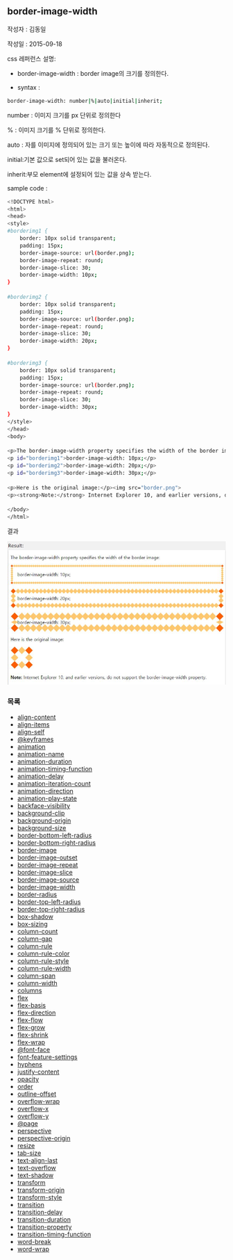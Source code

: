 ## border-image-width

작성자 : 김동일

작성일 : 2015-09-18

css 레퍼런스 설명: 
 - border-image-width : border image의 크기를 정의한다.
 
 - syntax : 
```sh 
border-image-width: number|%|auto|initial|inherit;
```

number : 이미지 크기를 px 단위로 정의한다

% : 이미지 크기를 % 단위로 정의한다.

auto : 자를 이미지에 정의되어 있는 크기 또는 높이에 따라 자동적으로 정의된다.

initial:기본 값으로 set되어 있는 값을 불러온다.

inherit:부모 element에 설정되어 있는 값을 상속 받는다.

sample code : 
```sh
<!DOCTYPE html>
<html>
<head>
<style> 
#borderimg1 { 
    border: 10px solid transparent;
    padding: 15px;
    border-image-source: url(border.png);
    border-image-repeat: round;
    border-image-slice: 30;
    border-image-width: 10px;        
}

#borderimg2 { 
    border: 10px solid transparent;
    padding: 15px;
    border-image-source: url(border.png);
    border-image-repeat: round;
    border-image-slice: 30;
    border-image-width: 20px;        
}

#borderimg3 { 
    border: 10px solid transparent;
    padding: 15px;
    border-image-source: url(border.png);
    border-image-repeat: round;    
    border-image-slice: 30;
    border-image-width: 30px;        
}
</style>
</head>
<body>

<p>The border-image-width property specifies the width of the border image:</p>
<p id="borderimg1">border-image-width: 10px;</p>
<p id="borderimg2">border-image-width: 20px;</p>
<p id="borderimg3">border-image-width: 30px;</p>

<p>Here is the original image:</p><img src="border.png">
<p><strong>Note:</strong> Internet Explorer 10, and earlier versions, do not support the border-image-width property.</p>

</body>
</html>

```

결과 

![border-image-width](../images/border-image-width.jpg)

### 목록
* [align-content](docs/align-content.md)
* [align-items](docs/align-items.md)
* [align-self](docs/align-self.md)
* [@keyframes](docs/@keyframes.md)
* [animation](docs/animation.md)
* [animation-name](docs/animation-name.md)
* [animation-duration](docs/animation-duration.md)
* [animation-timing-function](docs/animation-timing-function.md)
* [animation-delay](docs/animation-delay.md)
* [animation-iteration-count](docs/animation-iteration-count.md)
* [animation-direction](docs/animation-direction.md)
* [animation-play-state](docs/animation-play-state.md)
* [backface-visibility](docs/backface-visibility.md)
* [background-clip](docs/background-clip.md)
* [background-origin](docs/background-origin.md)
* [background-size](docs/background-size.md)
* [border-bottom-left-radius](docs/border-bottom-left-radius.md)
* [border-bottom-right-radius](docs/border-bottom-right-radius.md)
* [border-image](docs/border-image.md)
* [border-image-outset](docs/border-image-outset.md)
* [border-image-repeat](docs/border-image-repeat.md)
* [border-image-slice](docs/border-image-slice.md)
* [border-image-source](docs/border-image-source.md)
* [border-image-width](docs/border-image-width.md)
* [border-radius](docs/border-radius.md)
* [border-top-left-radius](docs/border-top-left-radius.md)
* [border-top-right-radius](docs/border-top-right-radius.md)
* [box-shadow](docs/box-shadow.md)
* [box-sizing](docs/box-sizing.md)
* [column-count](docs/column-count.md)
* [column-gap](docs/column-gap.md)
* [column-rule](docs/column-rule.md)
* [column-rule-color](docs/column-rule-color.md)
* [column-rule-style](docs/column-rule-style.md)
* [column-rule-width](docs/column-rule-width.md)
* [column-span](docs/column-span.md)
* [column-width](docs/column-width.md)
* [columns](docs/columns.md)
* [flex](docs/flex.md)
* [flex-basis](docs/flex-basis.md)
* [flex-direction](docs/flex-direction.md)
* [flex-flow](docs/flex-flow.md)
* [flex-grow](docs/flex-grow.md)
* [flex-shrink](docs/flex-shrink.md)
* [flex-wrap](docs/flex-wrap.md)
* [@font-face](docs/@font-face.md)
* [font-feature-settings](docs/font-feature-settings.md)
* [hyphens](docs/hyphens.md)
* [justify-content](docs/justify-content.md)
* [opacity](docs/opacity.md)
* [order](docs/order.md)
* [outline-offset](docs/outline-offset.md)
* [overflow-wrap](docs/overflow-wrap.md)
* [overflow-x](docs/overflow-x.md)
* [overflow-y](docs/overflow-y.md)
* [@page](docs/@page.md)
* [perspective](docs/perspective.md)
* [perspective-origin](docs/perspective-origin.md)
* [resize](docs/resize.md)
* [tab-size](docs/tab-size.md)
* [text-align-last](docs/text-align-last.md)
* [text-overflow](docs/text-overflow.md)
* [text-shadow](docs/text-shadow.md)
* [transform](docs/transform.md)
* [transform-origin](docs/transform-origin.md)
* [transform-style](docs/transform-style.md)
* [transition](docs/transition.md)
* [transition-delay](docs/transition-delay.md)
* [transition-duration](docs/transition-duration.md)
* [transition-property](docs/transition-property.md)
* [transition-timing-function](docs/transition-timing-function.md)
* [word-break](docs/word-break.md)
* [word-wrap](docs/word-wrap.md)